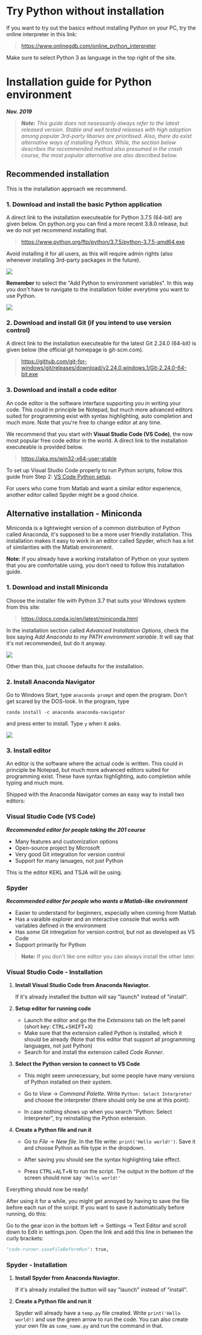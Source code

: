 # Try Python without installation
If you want to try out the basics without installing Python on your PC, try the online interpreter in this link:
> https://www.onlinegdb.com/online_python_interpreter

Make sure to select Python 3 as language in the top right of the site.

# Installation guide for Python environment
***Nov. 2019***
> ***Note:***
>_This guide does not nesessarily always refer to the latest released version._
>_Stable and well tested releases with high adoption among popular 3rd-party libaries are prioritised._
>_Also, there do exist alternative ways of installing Python. While, the section below describes the recommended method also presumed in the crash course, the most popular alternative are also described below._

## Recommended installation
This is the installation approach we recommend.

### 1. Download and install the basic Python application
A direct link to the installation executeable for Python 3.7.5 (64-bit) are given below. 
On python.org you can find a more recent 3.8.0 release, but we do not yet recommend installing that.

>  https://www.python.org/ftp/python/3.7.5/python-3.7.5-amd64.exe

Avoid installing it for all users, as this will require admin rights (also whenever installing 3rd-party packages in the future).

![](Python_all_users.png)

**Remember** to select the "Add Python to environment variables". In this way you don't have to navigate to the installation folder everytime you want to use Python.

![](Python_path.png)

### 2. Download and install Git (if you intend to use version control)
A direct link to the installation executeable for the latest Git 2.24.0 (64-bit) is given below (the official git homepage is git-scm.com).
> https://github.com/git-for-windows/git/releases/download/v2.24.0.windows.1/Git-2.24.0-64-bit.exe

### 3. Download and install a code editor
An code editor is the software interface supporting you in writing your code. This could in principle be Notepad, but much more advanced editors suited for programming exist with syntax highlighting, auto completion and much more. Note that you're free to change editor at any time.

We recommend that you start with **Visual Studio Code (VS Code)**, the now most popular free code editor in the world. A direct link to the installation executeable is provided below.
> https://aka.ms/win32-x64-user-stable

To set up Visual Studio Code properly to run Python scripts, follow this guide from Step 2: [VS Code Python setup](#Visual-Studio-Code---Installation).

For users who come from Matlab and want a similar editor experience, another editor called Spyder might be a good choice. 

## Alternative installation - Miniconda
Miniconda is a lightwieght version of a common distribution of Python called Anaconda, it's supposed to be a more user friendly installation. This installation makes it easy to work in an editor called Spyder, which has a lot of similarities with the Matlab environment.

**Note:** If you already have a working installation of Python on your system that you are comfortable using, you don't need to follow this installation guide.

### 1. Download and install Miniconda
Choose the installer file with Python 3.7 that suits your Windows system from this site:
>https://docs.conda.io/en/latest/miniconda.html

In the installation section called *Advanced Installation Options*, check the box saying _Add Anaconda to my PATH environment variable_. It will say that it's not recommended, but do it anyway.

![](Add_anaconda_to_path.png)

Other than this, just choose defaults for the installation.

### 2. Install Anaconda Navigator
Go to Windows Start, type `anaconda prompt` and open the program. Don't get scared by the DOS-look.
In the program, type
```
conda install -c anaconda anaconda-navigator
```
and press enter to install. Type `y` when it asks.

![](Anaconda_prompt.png)

### 3. Install editor
An editor is the software where the actual code is written. This could in principle be Notepad, but much more advanced editors suited for programming exist. These have syntax highlighting, auto completion while typing and much more.

Shipped with the Anaconda Navigator comes an easy way to install two editors:

### Visual Studio Code (VS Code)
***Recommended editor for people taking the 201 course***

* Many features and customization options
* Open-source project by Microsoft
* Very good Git integration for version control
* Support for many lanuages, not just Python

This is the editor KEKL and TSJA will be using.

### Spyder
***Recommended editor for people who wants a Matlab-like environment***

* Easier to understand for beginners, especially when coming from Matlab
* Has a varaible explorer and an interactive console that works with variables defined in the environment
* Has *some* Git intregation for version control, but not as developed as VS Code
* Support primarily for Python

> **Note:** If you don't like one editor you can always install the other later.


### Visual Studio Code - Installation
1. **Install Visual Studio Code from Anaconda Naviagtor.**
    
    If it's already installed the button will say "launch" instead of "install".

2. **Setup editor for running code**
    * Launch the editor and go the the _Extensions_ tab on the left panel (short key: <kbd>CTRL</kbd>+<kbd>SHIFT</kbd>+<kbd>X</kbd>)
    * Make sure that the extension called Python is installed, which it should be already (Note that this editor that support all programming languages, not just Python)
    * Search for and install the extension called _Code Runner_.

3. **Select the Python version to connect to VS Code**
    * This might seem unnecessary, but some people have many versions of Python installed on their system.
    * Go to _View_ -> _Command Palette_. Write `Python: Select Interpreter` and choose the interpreter (there should only be one at this point):

    * In case nothing shows up when you search "Python: Select Interpreter", try reinstalling the Python extension.

4. **Create a Python file and run it**
    * Go to _File_ -> _New file_. In the file write: `print('Hello world!')`. Save it and choose Python as file type in the dropdown.

    * After saving you should see the syntax highlighting take effect.
    
    * Press <kbd>CTRL</kbd>+<kbd>ALT</kbd>+<kbd>N</kbd> to run the script. The output in the bottom of the screen should now say `'Hello world!'`
 
Everything should now be ready!

After using it for a while, you might get annoyed by having to save the file before each run of the script. If you want to save it automatically before running, do this:

Go to the gear icon in the bottom left -> Settings -> Text Editor and scroll down to Edit in settings.json. Open the link and add this line in between the curly brackets:
```python
"code-runner.saveFileBeforeRun": true,
```

### Spyder - Installation

1. **Install Spyder from Anaconda Naviagtor.**
    
    If it's already installed the button will say "launch" instead of "install".

2. **Create a Python file and run it**

     Spyder will already have a `temp.py` file created. Write `print('Hello world!)` and use the green arrow to run the code. 
    You can also create your own file as `some_name.py` and run the command in that.